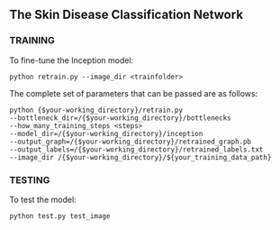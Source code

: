 ## The Skin Disease Classification Network

### TRAINING

To fine-tune the Inception model:
```
python retrain.py --image_dir <trainfolder>
```

The complete set of parameters that can be passed are as follows:
```
python {$your-working_directory}/retrain.py
--bottleneck_dir=/{$your-working_directory}/bottlenecks         
--how_many_training_steps <steps>
--model_dir=/{$your-working_directory}/inception
--output_graph=/{$your-working_directory}/retrained_graph.pb
--output_labels=/{$your-working_directory}/retrained_labels.txt
--image_dir /{$your-working_directory}/${your_training_data_path}
```

### TESTING

To test the model:
```
python test.py test_image
```

